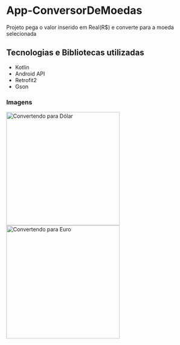 # App-ConversorDeMoedas
Projeto pega o valor inserido em Real(R$) e converte para a moeda selecionada
## Tecnologias e Bibliotecas utilizadas
- Kotlin
- Android API
- Retrofit2
- Gson
### Imagens
<p float="left">
<img src="https://i.imgur.com/wanwf6L.png" alt="Convertendo para Dólar" width="300"/>
<img src="https://i.imgur.com/by055Xi.png" alt="Convertendo para Euro" width="300"/>
</p>
